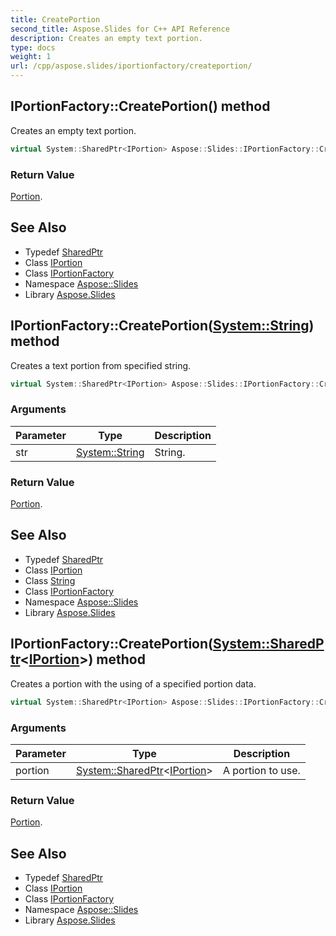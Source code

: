 ```yaml
---
title: CreatePortion
second_title: Aspose.Slides for C++ API Reference
description: Creates an empty text portion.
type: docs
weight: 1
url: /cpp/aspose.slides/iportionfactory/createportion/
---
```

## IPortionFactory::CreatePortion() method


Creates an empty text portion.

```cpp
virtual System::SharedPtr<IPortion> Aspose::Slides::IPortionFactory::CreatePortion()=0
```


### Return Value

[Portion](../../portion/).

## See Also

* Typedef [SharedPtr](../../../system/sharedptr/)
* Class [IPortion](../../iportion/)
* Class [IPortionFactory](../)
* Namespace [Aspose::Slides](../../)
* Library [Aspose.Slides](../../../)
## IPortionFactory::CreatePortion([System::String](../../../system/string/)) method


Creates a text portion from specified string.

```cpp
virtual System::SharedPtr<IPortion> Aspose::Slides::IPortionFactory::CreatePortion(System::String str)=0
```


### Arguments

| Parameter | Type | Description |
| --- | --- | --- |
| str | [System::String](../../../system/string/) | String. |

### Return Value

[Portion](../../portion/).

## See Also

* Typedef [SharedPtr](../../../system/sharedptr/)
* Class [IPortion](../../iportion/)
* Class [String](../../../system/string/)
* Class [IPortionFactory](../)
* Namespace [Aspose::Slides](../../)
* Library [Aspose.Slides](../../../)
## IPortionFactory::CreatePortion([System::SharedPtr](../../../system/sharedptr/)\<[IPortion](../../iportion/)\>) method


Creates a portion with the using of a specified portion data.

```cpp
virtual System::SharedPtr<IPortion> Aspose::Slides::IPortionFactory::CreatePortion(System::SharedPtr<IPortion> portion)=0
```


### Arguments

| Parameter | Type | Description |
| --- | --- | --- |
| portion | [System::SharedPtr](../../../system/sharedptr/)\<[IPortion](../../iportion/)\> | A portion to use. |

### Return Value

[Portion](../../portion/).

## See Also

* Typedef [SharedPtr](../../../system/sharedptr/)
* Class [IPortion](../../iportion/)
* Class [IPortionFactory](../)
* Namespace [Aspose::Slides](../../)
* Library [Aspose.Slides](../../../)
